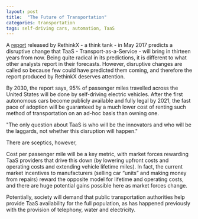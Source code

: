 ```yaml
---
layout: post
title:  "The Future of Transportation"
categories: transportation
tags: self-driving cars, automation, TaaS
---
```

A [report](https://www.rethinkx.com/s/RethinkX-Report_050917-1.pdf) released by RethinkX - a think tank - in May 2017 predicts a disruptive change that TaaS - Transport-as-a-Service - will bring in thirteen years from now. Being quite radical in its predictions, it is different to what other analysts report in their forecasts. However, disruptive changes are called so because few could have predicted them coming, and therefore the report produced by RethinkX deserves attention.

By 2030, the report says, 95% of passenger miles travelled across the United States will be done by self-driving electric vehicles. After the first autonomous cars become publicly available and fully legal by 2021, the fast pace of adoption will be guaranteed by a much lower cost of renting such method of transportation on an ad-hoc basis than owning one.

"The only question about TaaS is who will be the innovators and who will be the laggards, not whether this disruption will happen."

There are sceptics, however,


Cost per passenger mile will be a key metric, with market forces
rewarding TaaS providers that drive this down (by lowering upfront
costs and operating costs and extending vehicle lifetime miles). In fact,
the current market incentives to manufacturers (selling car “units” and
making money from repairs) reward the opposite model for lifetime and
operating costs, and there are huge potential gains possible here as
market forces change.


Potentially, society will demand that
public transportation authorities help provide
TaaS availability for the full population, as has
happened previously with the provision of
telephony, water and electricity.
